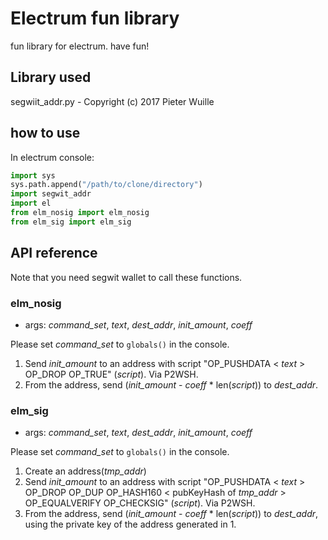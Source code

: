 # Electrum fun library

fun library for electrum. have fun!

## Library used

segwiit_addr.py - Copyright (c) 2017 Pieter Wuille

## how to use

In electrum console:

```python
import sys
sys.path.append("/path/to/clone/directory")
import segwit_addr
import el
from elm_nosig import elm_nosig
from elm_sig import elm_sig
```

## API reference

Note that you need segwit wallet to call these functions.

### elm\_nosig

- args: *command_set*, *text*, *dest\_addr*, *init\_amount*, *coeff*

Please set *command_set* to `globals()` in the console.

1. Send *init\_amount* to an address with script "OP_PUSHDATA < *text* > OP_DROP OP_TRUE" (*script*). Via P2WSH.
2. From the address, send (*init\_amount* - *coeff* \* len(*script*)) to *dest\_addr*.

### elm\_sig

- args: *command_set*, *text*, *dest\_addr*, *init\_amount*, *coeff*

Please set *command_set* to `globals()` in the console.

1. Create an address(*tmp\_addr*)
2. Send *init\_amount* to an address with script "OP_PUSHDATA < *text* > OP_DROP OP_DUP OP_HASH160 < pubKeyHash of *tmp\_addr* > OP_EQUALVERIFY OP_CHECKSIG" (*script*). Via P2WSH.
3. From the address, send (*init\_amount* - *coeff* \* len(*script*)) to *dest\_addr*, using the private key of the address generated in 1.